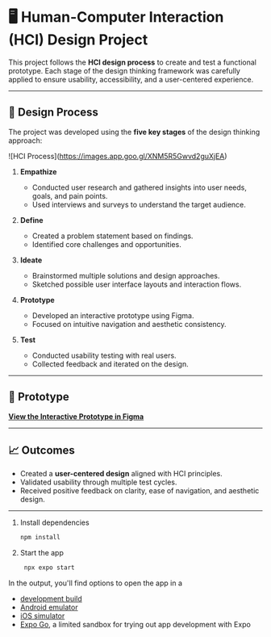 # 🖥️ Human-Computer Interaction (HCI) Design Project

This project follows the **HCI design process** to create and test a functional prototype. Each stage of the design thinking framework was carefully applied to ensure usability, accessibility, and a user-centered experience.

---

## 📌 Design Process

The project was developed using the **five key stages** of the design thinking approach:

!\[HCI Process]\(https://images.app.goo.gl/XNM5R5Gwvd2guXjEA)

1. **Empathize**

   * Conducted user research and gathered insights into user needs, goals, and pain points.
   * Used interviews and surveys to understand the target audience.

2. **Define**

   * Created a problem statement based on findings.
   * Identified core challenges and opportunities.

3. **Ideate**

   * Brainstormed multiple solutions and design approaches.
   * Sketched possible user interface layouts and interaction flows.

4. **Prototype**

   * Developed an interactive prototype using Figma.
   * Focused on intuitive navigation and aesthetic consistency.

5. **Test**

   * Conducted usability testing with real users.
   * Collected feedback and iterated on the design.

---

## 🎨 Prototype

[**View the Interactive Prototype in Figma**]([https://www.figma.com/design/aAL2ZGTrFlcSS4RTyi8czE/medFi?node-id=0-1](https://www.figma.com/proto/aAL2ZGTrFlcSS4RTyi8czE/medFi?node-id=0-1&t=gjecIDGj7IXpzEfN-1))

---

## 📈 Outcomes

* Created a **user-centered design** aligned with HCI principles.
* Validated usability through multiple test cycles.
* Received positive feedback on clarity, ease of navigation, and aesthetic design.


---


1. Install dependencies

   ```bash
   npm install
   ```

2. Start the app

   ```bash
    npx expo start
   ```

In the output, you'll find options to open the app in a

- [development build](https://docs.expo.dev/develop/development-builds/introduction/)
- [Android emulator](https://docs.expo.dev/workflow/android-studio-emulator/)
- [iOS simulator](https://docs.expo.dev/workflow/ios-simulator/)
- [Expo Go](https://expo.dev/go), a limited sandbox for trying out app development with Expo




